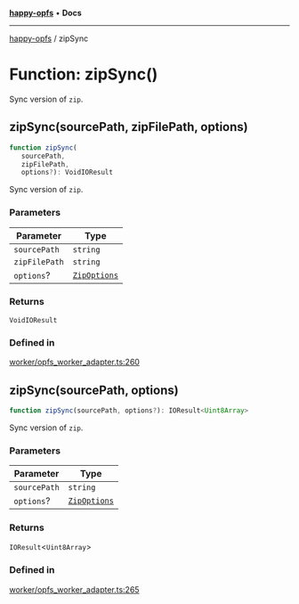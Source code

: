 [**happy-opfs**](../README.md) • **Docs**

***

[happy-opfs](../README.md) / zipSync

# Function: zipSync()

Sync version of `zip`.

## zipSync(sourcePath, zipFilePath, options)

```ts
function zipSync(
   sourcePath, 
   zipFilePath, 
   options?): VoidIOResult
```

Sync version of `zip`.

### Parameters

| Parameter | Type |
| ------ | ------ |
| `sourcePath` | `string` |
| `zipFilePath` | `string` |
| `options`? | [`ZipOptions`](../interfaces/ZipOptions.md) |

### Returns

`VoidIOResult`

### Defined in

[worker/opfs\_worker\_adapter.ts:260](https://github.com/JiangJie/happy-opfs/blob/6e8cfb02baa55aecdbfe9b09b83e8895a321cf4e/src/worker/opfs_worker_adapter.ts#L260)

## zipSync(sourcePath, options)

```ts
function zipSync(sourcePath, options?): IOResult<Uint8Array>
```

Sync version of `zip`.

### Parameters

| Parameter | Type |
| ------ | ------ |
| `sourcePath` | `string` |
| `options`? | [`ZipOptions`](../interfaces/ZipOptions.md) |

### Returns

`IOResult`\<`Uint8Array`\>

### Defined in

[worker/opfs\_worker\_adapter.ts:265](https://github.com/JiangJie/happy-opfs/blob/6e8cfb02baa55aecdbfe9b09b83e8895a321cf4e/src/worker/opfs_worker_adapter.ts#L265)
